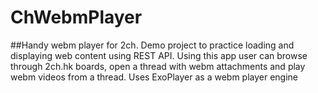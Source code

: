 # ChWebmPlayer
##Handy webm player for 2ch. Demo project to practice loading and displaying web content using REST API.
Using this app user can browse through 2ch.hk boards, open a thread with webm attachments and play webm videos from a thread. Uses ExoPlayer as a webm player engine
